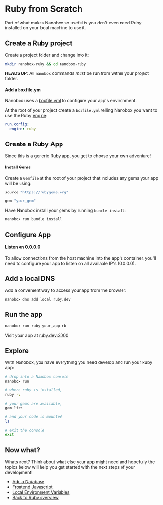 # Ruby from Scratch
Part of what makes Nanobox so useful is you don't even need Ruby installed on your local machine to use it.

## Create a Ruby project
Create a project folder and change into it:

```bash
mkdir nanobox-ruby && cd nanobox-ruby
```

**HEADS UP**: All `nanobox` commands *must* be run from within your project folder.

#### Add a boxfile.yml
Nanobox uses a <a href="https://docs.nanobox.io/boxfile/" target="\_blank">boxfile.yml</a> to configure your app's environment.

At the root of your project create a `boxfile.yml` telling Nanobox you want to use the Ruby <a href="https://docs.nanobox.io/engines/" target="\_blank">engine</a>:

```yaml
run.config:
  engine: ruby
```

## Create a Ruby App
Since this is a generic Ruby app, you get to choose your own adventure!

#### Install Gems
Create a `Gemfile` at the root of your project that includes any gems your app will be using:

```ruby
source "https://rubygems.org"

gem "your_gem"
```

Have Nanobox install your gems by running `bundle install`:

```bash
nanobox run bundle install
```

## Configure App

#### Listen on 0.0.0.0
To allow connections from the host machine into the app's container, you'll need to configure your app to listen on all available IP's (0.0.0.0).

## Add a local DNS
Add a convenient way to access your app from the browser:

```bash
nanobox dns add local ruby.dev
```

## Run the app

```bash
nanobox run ruby your_app.rb
```

Visit your app at <a href="http://ruby.dev:3000" target="\_blank">ruby.dev:3000</a>

## Explore
With Nanobox, you have everything you need develop and run your Ruby app:

```bash
# drop into a Nanobox console
nanobox run

# where ruby is installed,
ruby -v

# your gems are available,
gem list

# and your code is mounted
ls

# exit the console
exit
```

## Now what?
Whats next? Think about what else your app might need and hopefully the topics below will help you get started with the next steps of your development!

* [Add a Database](/ruby/generic/add-a-database)
* [Frontend Javascript](/ruby/generic/frontend-javascript)
* [Local Environment Variables](/ruby/generic/local-evars)
* [Back to Ruby overview](/ruby/generic)
